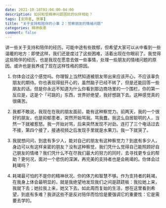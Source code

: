 ```yaml
---
date: 2021-10-18T01:04:00-04:00
description: 如何和受精神问题困扰的伙伴相处？
tags: [支持者, 故事]
title: "关于支持和陪伴的小事 2：觉察朋友的情绪问题"
categories: 精神疾患
comment: false
---
```


讲一些关于支持和陪伴的经历。可能中途有些致郁，但希望大家可以从中看到一些温暖的地方：即使这样，我们还是度过了这些困难，活着出现在你眼前了。我觉得这些陪伴的经历，也是我现在愿意去做一些事情，处理一些朋友的情绪问题的原因。或许也是我养成了现在这样性格的原因。

1. 你体会过这个感觉吗。你理智上当然知道被朋友带出来应该开心，不应该辜负朋友的期待。你也表现得挺开心的，虽然脑子已经不转了，但是还能回答一些朋友的话。但是你永远不知道为什么你看到那边商场里的一个围栏，你的第一反应是，这是个「可跳的」东西，世界好绝望，我好想跳下去。这种感觉真的很痛苦。

2. 我都不敢说，我现在在我的朋友面前，能有这种察觉力。前两天，我的一个很好的朋友，也是抑郁患者，突然开始骂我。骂我蠢，我这么自居聪明的人，当然一下就被惹怒。我一开始对骂，后来突然发现不对劲。连打了三个电话过去不接，第四个接了，接通视频之后发现手里就是水果刀。我一下就哭了。

3. 我就想问问，到底有多少人，能对自己的朋友有这种察觉力？到底有多少人，身边可以有这样亲密的朋友？没有这种察觉，我们凭什么觉得自己能照顾好自己朋友的情绪？我们凭什么不在尽我们最大的努力的同时，去寻找更专业的帮助？更何况，面对一个悲伤的深渊，再完美的支持者也是会耗竭的。你体会过耗竭吗？

4. 耗竭最可怕的不是你的精神状况、你的体力和智慧不够。作为支持者的耗竭，在我身上体会最明显的，就是我绝望地发现我们之间是跷跷板：我拉她上来，我就下去；她拉我上来，她又下去。如此周而复始的生活，想在这里看到希望，到底有多难？我讲这些不是反对陪伴而恰恰是要强调它的重要性：它是需要去学的。
